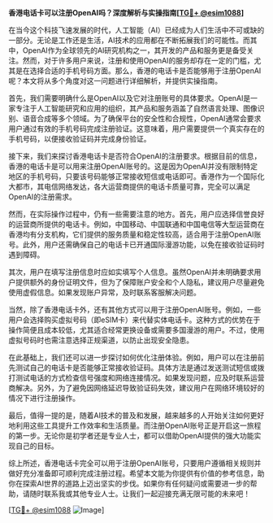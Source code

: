 **香港电话卡可以注册OpenAI吗？深度解析与实操指南[[TG💪+ @esim1088](https://t.me/s/esim1088)]**

在当今这个科技飞速发展的时代，人工智能（AI）已经成为人们生活中不可或缺的一部分。无论是工作还是生活，AI技术的应用都在不断拓展我们的可能性。而其中，OpenAI作为全球领先的AI研究机构之一，其开发的产品和服务更是备受关注。然而，对于许多用户来说，注册和使用OpenAI的服务却存在一定的门槛，尤其是在选择合适的手机号码方面。那么，香港的电话卡是否能够用于注册OpenAI呢？本文将从多个角度对这一问题进行详细解析，并提供实操指南。

首先，我们需要明确什么是OpenAI以及它对注册账号的具体要求。OpenAI是一家专注于人工智能研究和应用的组织，其产品和服务涵盖了自然语言处理、图像识别、语音合成等多个领域。为了确保平台的安全性和合规性，OpenAI通常会要求用户通过有效的手机号码完成注册验证。这意味着，用户需要提供一个真实存在的手机号码，以便接收验证码并完成身份验证。

接下来，我们来探讨香港电话卡是否符合OpenAI的注册要求。根据目前的信息，香港的电话卡是可以用来注册OpenAI账号的。这是因为OpenAI并没有限制特定地区的手机号码，只要该号码能够正常接收短信或电话即可。香港作为一个国际化大都市，其电信网络发达，各大运营商提供的电话卡质量可靠，完全可以满足OpenAI的注册需求。

然而，在实际操作过程中，仍有一些需要注意的地方。首先，用户应选择信誉良好的运营商所提供的电话卡。例如，中国移动、中国联通和中国电信等大型运营商在香港均有分支机构，它们提供的服务质量和稳定性较高，适合用于注册OpenAI账号。此外，用户还需确保自己的电话卡已开通国际漫游功能，以免在接收验证码时遇到障碍。

其次，用户在填写注册信息时应如实填写个人信息。虽然OpenAI并未明确要求用户提供额外的身份证明文件，但为了保障账户安全和个人隐私，建议用户尽量避免使用虚假信息。如果发现账户异常，及时联系客服解决问题。

当然，除了香港电话卡外，还有其他方式可以用于注册OpenAI账号。例如，一些用户会选择购买虚拟号码（即eSIM卡）来代替实体电话卡。这种方式的优势在于操作简便且成本较低，尤其适合经常更换设备或需要多国漫游的用户。不过，使用虚拟号码时也需注意选择正规渠道，以防止出现安全隐患。

在此基础上，我们还可以进一步探讨如何优化注册体验。例如，用户可以在注册前先测试自己的电话卡是否能够正常接收验证码。具体方法是通过发送测试短信或拨打测试电话的方式检查信号强度和网络连接情况。如果发现问题，应及时联系运营商解决。另外，为了避免因网络延迟导致验证码失效，建议用户在网络环境较好的情况下进行注册操作。

最后，值得一提的是，随着AI技术的普及和发展，越来越多的人开始关注如何更好地利用这些工具提升工作效率和生活质量。而注册OpenAI账号正是开启这一旅程的第一步。无论你是初学者还是专业人士，都可以借助OpenAI提供的强大功能实现自己的目标。

综上所述，香港电话卡完全可以用于注册OpenAI账号，只要用户遵循相关规则并做好充分准备即可顺利完成注册过程。希望本文能为你提供有价值的参考信息，助你在探索AI世界的道路上迈出坚实的步伐。如果你有任何疑问或需要进一步的帮助，请随时联系我或其他专业人士。让我们一起迎接充满无限可能的未来吧！

[[TG💪+ @esim1088](https://t.me/s/esim1088) ![Image](https://i.postimg.cc/4NQfJmqS/Snipaste-2025-05-13-00-14-12.png)]